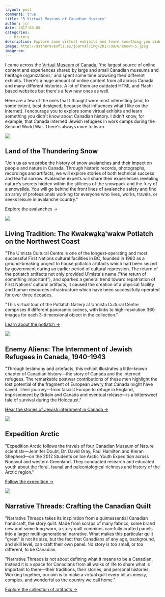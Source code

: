 ```yaml
---
layout: post
comments: true
title: "5 Virtual Museums of Canadian History"
author: jcr
date: 2017-08-08
categories:
  - History
description: Explore some virtual exhibits and learn something you didn't know about Canadian history.
image: http://astheravenfli.es/journal/img/2017/08/Unknown-5.jpeg
image-sm:
--- 
```


I came across the <a href="http://www.virtualmuseum.ca/" target="blank">Virtual Museum of Canada</a>, 'the largest source of online content and experiences shared by large and small Canadian museums and heritage organizations,' and spent some time browsing their different exhibits. There's a huge amount of online content from all across Canada and many different histories. A lot of them are outdated HTML and Flash-based websites but there's a few new ones as well. 

Here are a few of the ones that I thought were most interesting (and, to some extent, best designed; because that influences what I like on the internet). I encourage you to explore some virtual exhibits and learn something you didn't know about Canadian history. I didn't know, for example, that Canada interned Jewish refugees in work camps during the Second World War. There's always more to learn.

<img src="http://astheravenfli.es/journal/img/2017/08/Unknown-5.jpeg">

<h2>Land of the Thundering Snow</h2>

"Join us as we probe the history of snow avalanches and their impact on people and nature in Canada. Through historic records, photographs, recordings and artifacts, we will explore stories of both technical success and tearful sorrow. Avalanche experts will share their experiences revealing nature’s secrets hidden within the stillness of the snowpack and the fury of a snowslide. You will go behind the front lines of avalanche safety and find an army of professionals working for everyone who lives, works, travels, or seeks leisure in avalanche country."

<a href="http://www.landofthunderingsnow.ca/index-eng.php" target="blank">Explore the avalanches &rarr;</a>

<img src="http://astheravenfli.es/journal/img/2017/08/dzunukwa_plat_de_fete-dzunukwa_feast_dish-1536w.jpg">

<h2>Living Tradition: The Kwakw<u>a</u>k<u>a</u>'wakw Potlatch on the Northwest Coast</h2>

"The U'mista Cultural Centre is one of the longest-operating and most successful First Nations cultural facilities in BC, founded in 1980 as a ground-breaking project to house potlatch artifacts which had been seized by government during an earlier period of cultural repression. The return of the potlatch artifacts not only provided U'mista's name ("the return of something important"), and sparked a general trend toward repatriation of First Nations' cultural artifacts, it caused the creation of a physical facility and human resources infrastructure which have been successfully operated for over three decades.

"This virtual tour of the Potlatch Gallery at U'mista Cultural Centre comprises 6 different panoramic scenes, with links to high-resolution 360 images for each 3-dimensional object in the collection."

<a href="https://umistapotlatch.ca/intro-eng.php" target="blank">Learn about the potlatch &rarr;</a>

<img src="http://astheravenfli.es/journal/img/2017/08/b42062ccd791c24b6fa4c8d1a5d093ca-web.jpg">

<h2>Enemy Aliens: The Internment of Jewish Refugees in Canada, 1940-1943</h2>

"Through testimony and artefacts, this exhibit illustrates a little-known chapter of Canadian history—the story of Canada and the interned refugees. The remarkable postwar contributions of these men highlight the lost potential of the fragment of European Jewry that Canada might have saved. Their journey—from fascist Europe to refuge in England, imprisonment by Britain and Canada and eventual release—is a bittersweet tale of survival during the Holocaust."

<a href="http://enemyaliens.ca/accueil-home-eng.html" target="blank">Hear the stories of Jewish internment in Canada &rarr;</a>

<img src="http://astheravenfli.es/journal/img/2017/08/Unknown-6.jpeg">

<h2>Expedition Arctic</h2>

"Expedition Arctic follows the travels of four Canadian Museum of Nature scientists—Jennifer Doubt, Dr. David Gray, Paul Hamilton and Kieran Shepherd—on the 2012 Students on Ice Arctic Youth Expedition across Nunavut and western Greenland. They conducted research and educated youth about the floral, faunal and paleontological richness and history of the Arctic region."

<a href="http://www.expeditionarctic.ca/site/" target="blank">Follow the expedition &rarr;</a>

<img src="http://astheravenfli.es/journal/img/2017/08/2007382_s_1-web.jpg">

<h2>Narrative Threads: Crafting the Canadian Quilt</h2>

"Narrative Threads takes its inspiration from a quintessential Canadian handicraft, the story quilt. Made from scraps of many fabrics, some brand new and some long worn, a story quilt combines carefully crafted panels into a larger multi-generational narrative. What makes this particular quilt "great" is not its size, but the fact that Canadians of any age, background, and skill level, can craft their own panel. No story is too small, or too different, to be Canadian.

"Narrative Threads is not about defining what it means to be a Canadian. Instead it is a space for Canadians from all walks of life to share what is important to them—their traditions, their stories, and personal histories. Working together, our aim is to make a virtual quilt every bit as messy, complex, and wonderful as the country we call home."

<a href="http://www.narrativethreads.ca/explorer-explore.html#/curated=true" target="blank">Explore the collection of artifacts &rarr;</a>
